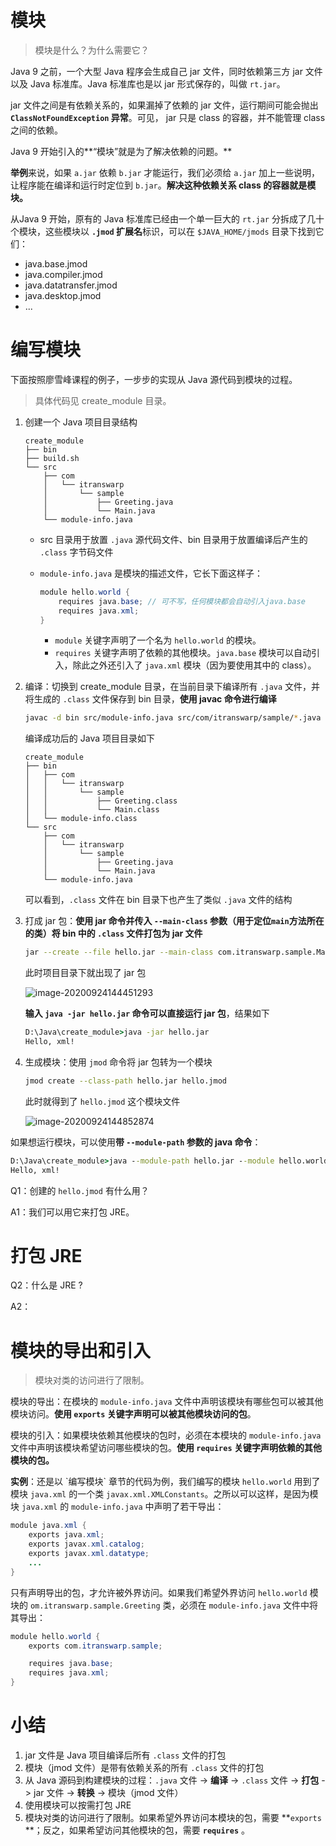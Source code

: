 # 模块
> 模块是什么？为什么需要它？

Java 9 之前，一个大型 Java 程序会生成自己 jar 文件，同时依赖第三方 jar 文件以及 Java 标准库。Java 标准库也是以 jar 形式保存的，叫做 `rt.jar`。



jar 文件之间是有依赖关系的，如果漏掉了依赖的 jar 文件，运行期间可能会抛出 **`ClassNotFoundException` 异常**。可见， jar 只是 class 的容器，并不能管理 class 之间的依赖。



Java 9 开始引入的**“模块”就是为了解决依赖的问题。**



**举例**来说，如果 `a.jar` 依赖 `b.jar` 才能运行，我们必须给 `a.jar` 加上一些说明，让程序能在编译和运行时定位到 `b.jar`。**解决这种依赖关系 class 的容器就是模块。**



从Java 9 开始，原有的 Java 标准库已经由一个单一巨大的 `rt.jar` 分拆成了几十个模块，这些模块以 **`.jmod` 扩展名**标识，可以在 `$JAVA_HOME/jmods` 目录下找到它们：

- java.base.jmod
- java.compiler.jmod
- java.datatransfer.jmod
- java.desktop.jmod
- ...



# 编写模块

下面按照廖雪峰课程的例子，一步步的实现从 Java 源代码到模块的过程。

>  具体代码见 create_module 目录。



1. 创建一个 Java 项目目录结构

    ```
    create_module
    ├── bin
    ├── build.sh
    └── src
        ├── com
        │   └── itranswarp
        │       └── sample
        │           ├── Greeting.java
        │           └── Main.java
        └── module-info.java
    ```

    - src 目录用于放置 `.java` 源代码文件、bin 目录用于放置编译后产生的 `.class` 字节码文件

    - `module-info.java` 是模块的描述文件，它长下面这样子：

        ```java
        module hello.world {
        	requires java.base; // 可不写，任何模块都会自动引入java.base
        	requires java.xml;
        }
        ```

        - `module` 关键字声明了一个名为 `hello.world` 的模块。
        - `requires` 关键字声明了依赖的其他模块。`java.base` 模块可以自动引入，除此之外还引入了 `java.xml` 模块（因为要使用其中的 class）。

2. 编译：切换到 create_module 目录，在当前目录下编译所有 `.java` 文件，并将生成的 `.class` 文件保存到 bin 目录，**使用 javac 命令进行编译**

    ```bash
    javac -d bin src/module-info.java src/com/itranswarp/sample/*.java
    ```
    编译成功后的 Java 项目目录如下

    ```
    create_module
    ├── bin
    │   ├── com
    │   │   └── itranswarp
    │   │       └── sample
    │   │           ├── Greeting.class
    │   │           └── Main.class
    │   └── module-info.class
    └── src
        ├── com
        │   └── itranswarp
        │       └── sample
        │           ├── Greeting.java
        │           └── Main.java
        └── module-info.java
    ```

    可以看到，`.class` 文件在 bin 目录下也产生了类似 `.java` 文件的结构

3. 打成 jar 包：**使用 jar 命令并传入 `--main-class` 参数（用于定位`main`方法所在的类）将 bin 中的 `.class` 文件打包为 jar 文件**

    ```bash
    jar --create --file hello.jar --main-class com.itranswarp.sample.Main -C bin .
    ```

    此时项目目录下就出现了 jar 包

    ![image-20200924144451293](https://gitee.com/llillz/images/raw/master/image-20200924144451293.png)

    **输入 `java -jar hello.jar` 命令可以直接运行 jar 包**，结果如下

    ```cmd
    D:\Java\create_module>java -jar hello.jar
    Hello, xml!
    ```

4. 生成模块：使用 `jmod` 命令将 jar 包转为一个模块

    ```bash
    jmod create --class-path hello.jar hello.jmod
    ```

    此时就得到了 `hello.jmod` 这个模块文件

    ![image-20200924144852874](https://gitee.com/llillz/images/raw/master/image-20200924144852874.png)



如果想运行模块，可以使用**带 `--module-path` 参数的 java 命令**：

```cmd
D:\Java\create_module>java --module-path hello.jar --module hello.world
Hello, xml!
```



Q1：创建的 `hello.jmod` 有什么用？

A1：我们可以用它来打包 JRE。



# 打包 JRE

Q2：什么是 JRE ?

A2：



# 模块的导出和引入

> 模块对类的访问进行了限制。

模块的导出：在模块的 `module-info.java` 文件中声明该模块有哪些包可以被其他模块访问。**使用 `exports` 关键字声明可以被其他模块访问的包**。



模块的引入：如果模块依赖其他模块的包时，必须在本模块的 `module-info.java` 文件中声明该模块希望访问哪些模块的包。**使用 `requires` 关键字声明依赖的其他模块的包。**



**实例**：还是以 \`编写模块\` 章节的代码为例，我们编写的模块 `hello.world` 用到了模块 `java.xml` 的一个类 `javax.xml.XMLConstants`。之所以可以这样，是因为模块 `java.xml` 的 `module-info.java` 中声明了若干导出：

```java
module java.xml {
    exports java.xml;
    exports javax.xml.catalog;
    exports javax.xml.datatype;
    ...
}
```



只有声明导出的包，才允许被外界访问。如果我们希望外界访问 `hello.world` 模块的 `om.itranswarp.sample.Greeting` 类，必须在 `module-info.java` 文件中将其导出：

```java
module hello.world {
    exports com.itranswarp.sample;

    requires java.base;
	requires java.xml;
}
```



# 小结

1. jar 文件是 Java 项目编译后所有 `.class` 文件的打包
2. 模块（jmod 文件）是带有依赖关系的所有 `.class` 文件的打包
3. 从 Java 源码到构建模块的过程：`.java` 文件 -> **编译** -> `.class` 文件 -> **打包** -> jar 文件 -> **转换** -> 模块（jmod 文件）
4. 使用模块可以按需打包 JRE
5. 模块对类的访问进行了限制。如果希望外界访问本模块的包，需要 **`exports` **；反之，如果希望访问其他模块的包，需要 **`requires`** 。

